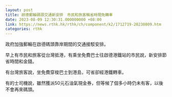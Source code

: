 ```yaml
---
layout: post
title: 啟德郵輪碼頭交通新安排　市民和旅客稱省時間免轉車
date: 2023-08-09 12:30:31.000000000 +08:00
link: https://news.rthk.hk/rthk/ch/component/k2/1712719-20230809.htm
categories: rthk
---
```


政府加強郵輪在啟德碼頭靠岸期間的交通接駁安排。

早上有市民和旅客從台灣抵港，有乘坐免費巴士往啟德港鐵站的市民說，新安排節省時間和金錢。

有台灣旅客說，坐免費穿梭巴士到港島，可省卻經港鐵轉車。

有的士司機說，雖然獲派50元石油氣現金券，但等候了個多小時仍未有客，以後不會再來碼頭。

